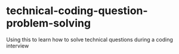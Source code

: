 # technical-coding-question-problem-solving
Using this to learn how to solve technical questions during a coding interview
